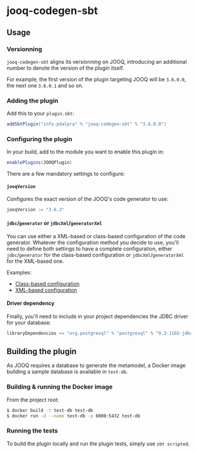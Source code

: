jooq-codegen-sbt
================

## Usage

### Versionning

`jooq-codegen-sbt` aligns its versionning on JOOQ, introducing an additional number to denote the version of the plugin itself.

For example, the first version of the plugin targeting JOOQ will be `3.6.0.0`, the next one `3.6.0.1` and so on. 

### Adding the plugin

Add this to your `plugin.sbt`:

```scala
addSbtPlugin("info.pdalpra" % "jooq-codegen-sbt" % "3.6.0.0")
```

### Configuring the plugin

In your build, add to the module you want to enable this plugin in:

```scala
enablePlugins(JOOQPlugin)
```

There are a few mandatory settings to configure:

#### `jooqVersion`

Configures the exact version of the JOOQ's code generator to use:

```scala
jooqVersion := "3.6.3"
```

#### `jdbc`/`generator` or `jdbcXml`/`generatorXml`

You can use either a XML-based or class-based configuration of the code generator.
Whatever the configuration method you decide to use, you'll need to define both settings to have a complete configuration, either `jdbc`/`generator` for the class-based configuration or `jdbcXml`/`generatorXml` for the XML-based one.

Examples:

* [Class-based configuration](https://github.com/pdalpra/jooq-codegen-sbt/blob/master/src/sbt-test/jooq-codegen-sbt/caseclasses-config/build.sbt)
* [XML-based configuration](https://github.com/pdalpra/jooq-codegen-sbt/blob/master/src/sbt-test/jooq-codegen-sbt/xml-config/build.sbt)

#### Driver dependency

Finally, you'll need to include in your project dependencies the JDBC driver for your database: 

```scala
libraryDependencies += "org.postgresql" % "postgresql" % "9.3-1102-jdbc41" % "runtime"
```


## Building the plugin

As JOOQ requires a database to generate the metamodel, a Docker image building a sample database  is available in `test-db`.

### Building & running the Docker image

From the project root:

```bash
$ docker build -t test-db test-db
$ docker run -d --name test-db -p 6000:5432 test-db
```

### Running the tests

To build the plugin locally and run the plugin tests, simply use `sbt scripted`.
